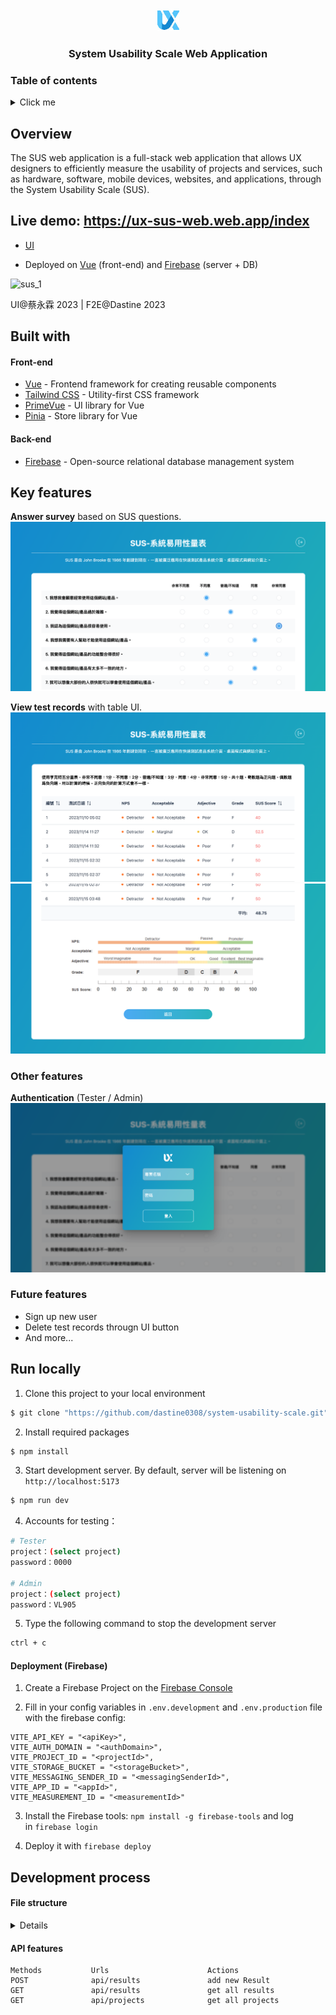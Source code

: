 <div align="center">
  <img width="35" height="35" src="src/assets/ux_icon.jpg" alt="issuezy logo">

### System Usability Scale Web Application

</div>

### Table of contents

<details>
<summary>Click me</summary>

- [Overview](#-overview)
- [Live demo: https://ux-sus-web.web.app/index
](#-live-demo-https://ux-sus-web.web.app/index)
- [Built with](#-built-with)
- [Key features](#-key-features)
- [Run locally](#-run-locally)
- [Development process](#-development-process)
  - [File structure](#-file-structure)
  - [Api features](#-api-features)

</details>

## Overview
The SUS web application is a full-stack web application that allows UX designers to efficiently measure the usability of projects and services, such as hardware, software, mobile devices, websites, and applications, through the System Usability Scale (SUS).

## Live demo: https://ux-sus-web.web.app/index
* [UI](https://xd.adobe.com/view/fd6d89da-caaa-4bb6-99f9-fb2be37e509a-a83e/screen/64013c61-f377-4cbb-a040-6cc392c437ae/)

* Deployed on [Vue](https://vuejs.org/guide/introduction.html) (front-end) and [Firebase](https://firebase.google.com/) (server + DB)

<img width="680" alt="sus_1" src="https://user-images.githubusercontent.com/39666798/225238175-1d09000d-2fac-497a-9d9e-717649797711.png">

UI@蔡永霖 2023 | F2E@Dastine 2023

## Built with

#### Front-end

- [Vue](https://vuejs.org/guide/introduction.html) - Frontend framework for creating reusable components
- [Tailwind CSS](https://tailwindcss.com/) - Utility-first CSS framework
- [PrimeVue](https://primevue.org/) - UI library for Vue
- [Pinia](https://pinia.vuejs.org/) - Store library for Vue

#### Back-end

- [Firebase](https://firebase.google.com/) - Open-source relational database management system

## Key features

**Answer survey** based on SUS questions.
![](src/assets//SUS_demo2-1.png)

**View test records** with table UI.
![](src/assets//SUS_demo3-1.png)
![](src/assets//SUS_demo3-2.png)

### Other features

**Authentication** (Tester / Admin)
![](src/assets/SUS_demo1.png)

### Future features

- Sign up new user
- Delete test records througn UI button
- And more...

## Run locally

1. Clone this project to your local environment

```bash
$ git clone "https://github.com/dastine0308/system-usability-scale.git"
```

2. Install required packages

```bash
$ npm install
```

3. Start development server. By default, server will be listening on `http://localhost:5173`

```bash
$ npm run dev
```

4. Accounts for testing：

```bash
# Tester
project：(select project)
password：0000

# Admin
project：(select project)
password：VL905
```

5. Type the following command to stop the development server

```bash
ctrl + c
```

#### Deployment (Firebase)

1. Create a Firebase Project on the [Firebase Console](https://console.firebase.google.com/u/0/)

2. Fill in your config variables in `.env.development` and `.env.production` file with the firebase config:
```
VITE_API_KEY = "<apiKey>",
VITE_AUTH_DOMAIN = "<authDomain>",
VITE_PROJECT_ID = "<projectId>",
VITE_STORAGE_BUCKET = "<storageBucket>",
VITE_MESSAGING_SENDER_ID = "<messagingSenderId>",
VITE_APP_ID = "<appId>",
VITE_MEASUREMENT_ID = "<measurementId>"
```
    
3. Install the Firebase tools: `npm install -g firebase-tools` and log in `firebase login`

4. Deploy it with `firebase deploy`

## Development process

#### File structure

<details>
<summary>Details</summary>

```
|-- firebase
|   |__ config.js
|-- public                    # 不進行打包編譯的檔案，資料夾（不會壓縮、不會加 hash 值）e.g., icon
|-- src
|   |-- assets                # 靜態資源相關 e.g., 圖片
|   |-- components
|   |   |-- LoginForm.vue     # 登入表單元件
|   |   |-- Result.vue        # 測試結果元件
|   |   |__ SurveyForm.vue    # 測試問卷元件
|   |-- plugins               # 共用插件
|   |   |-- api
|   |   |   |__ index.js
|   |   |__ user
|   |       |__ index.js     
|   |__ router
|   |   |__ index.js
|   |__ stores                # pinia 全域狀態
|   |   |-- pinia.js 
|   |   |__ useUser.js
|   |__ views
|   |   |__ HomeView.vue      # 主頁面
|   |-- App.vue               # 專案的根元件
|   |-- layout.css
|   |-- main.js               # 專案的程式進入點
|   |__ style.css
|-- .env                      # 環境變數
|-- .eslintrc.cjs
|-- .firebaserc
|-- .gitignore
|-- .prettierrc.json        
|-- firebase.json             # firebase 設定檔
|-- index.html                # 專業模版， Vue 應用程式會透過這個 HTML 頁面來進行
|-- package.json              # 定義相依的相關套件及應用程式的資訊
|-- postcss.config.js         # postcss 設定檔
|-- tailwind.config.js        # tailwind css 設定檔
|__ vite.config.js            # vite 設定檔
```

</details>

#### API features
```
Methods           Urls                      Actions
POST              api/results               add new Result
GET               api/results               get all results
GET               api/projects              get all projects
```
